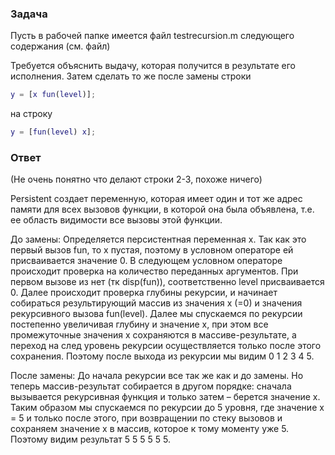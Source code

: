 ### Задача

Пусть в рабочей папке имеется файл testrecursion.m следующего содержания (см. файл)

Требуется объяснить выдачу, которая получится в результате его исполнения. Затем сделать то же после замены строки

```matlab
y = [x fun(level)];
```

на строку

```matlab
y = [fun(level) x];
```

### Ответ

(Не очень понятно что делают строки 2-3, похоже ничего)

Persistent создает переменную, которая имеет один и тот же адрес памяти для всех вызовов функции, в которой она была объявлена, т.е. ее область видимости все вызовы этой функции.

До замены:
Определяется персистентная переменная x. Так как это первый вызов fun, то x пустая, поэтому в условном операторе ей присваивается значение 0. В следующем условном операторе происходит проверка на количество переданных аргументов. При первом вызове из нет (тк disp(fun)), соответственно level присваивается 0. Далее происходит проверка глубины рекурсии, и начинает собираться результирующий массив из значения x (=0) и значения рекурсивного вызова fun(level). Далее мы спускаемся по рекурсии постепенно увеличивая глубину и значение x, при этом все промежуточные значения x сохраняются в массиве-результате, а переход на след уровень рекурсии осуществляется только после этого сохранения. Поэтому после выхода из рекурсии мы видим 0 1 2 3 4 5.

После замены:
До начала рекурсии все так же как и до замены. Но теперь массив-результат собирается в другом порядке: сначала вызывается рекурсивная функция и только затем – берется значение x. Таким образом мы спускаемся по рекурсии до 5 уровня, где значение x = 5 и только после этого, при возвращении по стеку вызовов и сохраняем значение x в массив, которое к тому моменту уже 5. Поэтому видим результат 5 5 5 5 5 5.
